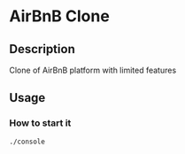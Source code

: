 # AirBnB Clone

## Description

Clone of AirBnB platform with limited features

## Usage

### How to start it
```
./console
```
